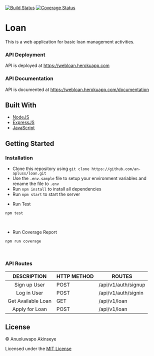 [![Build Status](https://travis-ci.org/an-apluss/loan.svg?branch=master)](https://travis-ci.org/an-apluss/loan) [![Coverage Status](https://coveralls.io/repos/github/an-apluss/loan/badge.svg?branch=master)](https://coveralls.io/github/an-apluss/loan?branch=master)

# Loan
This is a web application for basic loan management activities.

### API Deployment

API is deployed at https://webloan.herokuapp.com

### API Documentation

API is documented at https://webloan.herokuapp.com/documentation

## Built With

<ul>
<li><a href="https://nodejs.org/">NodeJS</a></li>
<li><a href="https://expressjs.com/">ExpressJS</a></li>
<li><a href="https://developer.mozilla.org/bm/docs/Web/JavaScript">JavaScript</a></li>
</ul>

## Getting Started

### Installation

- Clone this repository using `git clone https://github.com/an-apluss/loan.git`
- Use the `.env.sample` file to setup your environment variables and rename the file to `.env`
- Run `npm install` to install all dependencies
- Run `npm start` to start the server

<ul><li>Run Test</li></ul>
<pre><code>npm test</code></pre>
<br>
<ul><li>Run Coverage Report</li></ul>
<pre><code>npm run coverage</code></pre>
<br>

### API Routes

|        DESCRIPTION                            | HTTP METHOD | ROUTES                 |
| :-------------------------------------------: | ----------- | -----------------------|
| Sign up User                                  | POST        | /api/v1/auth/signup    |
| Log in User                                   | POST        | /api/v1/auth/signin    |
| Get Available Loan                            | GET         | /api/v1/loan           |
| Apply for Loan                                | POST        | /api/v1/loan           |


## License

&copy; Anuoluwapo Akinseye

Licensed under the [MIT License](https://github.com/an-apluss/loan/blob/develop/LICENSE)